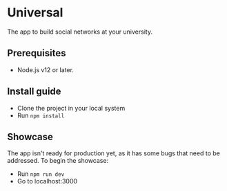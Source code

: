 # Universal
The app to build social networks at your university.

## Prerequisites
- Node.js v12 or later.

## Install guide
- Clone the project in your local system
- Run `npm install`

## Showcase
The app isn't ready for production yet, as it has some bugs that need to be addressed. To begin the showcase:
- Run `npm run dev`
- Go to localhost:3000
